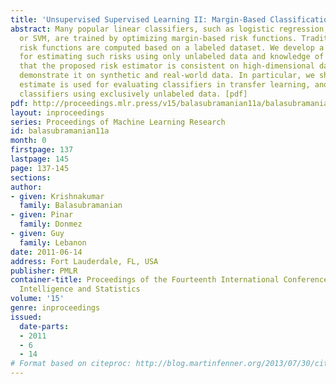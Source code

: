 ```yaml
---
title: 'Unsupervised Supervised Learning II: Margin-Based Classification without Labels'
abstract: Many popular linear classifiers, such as logistic regression, boosting,
  or SVM, are trained by optimizing margin-based risk functions. Traditionally, these
  risk functions are computed based on a labeled dataset. We develop a novel technique
  for estimating such risks using only unlabeled data and knowledge of p(y). We prove
  that the proposed risk estimator is consistent on high-dimensional datasets and
  demonstrate it on synthetic and real-world data. In particular, we show how the
  estimate is used for evaluating classifiers in transfer learning, and for training
  classifiers using exclusively unlabeled data. [pdf]
pdf: http://proceedings.mlr.press/v15/balasubramanian11a/balasubramanian11a.pdf
layout: inproceedings
series: Proceedings of Machine Learning Research
id: balasubramanian11a
month: 0
firstpage: 137
lastpage: 145
page: 137-145
sections: 
author:
- given: Krishnakumar
  family: Balasubramanian
- given: Pinar
  family: Donmez
- given: Guy
  family: Lebanon
date: 2011-06-14
address: Fort Lauderdale, FL, USA
publisher: PMLR
container-title: Proceedings of the Fourteenth International Conference on Artificial
  Intelligence and Statistics
volume: '15'
genre: inproceedings
issued:
  date-parts:
  - 2011
  - 6
  - 14
# Format based on citeproc: http://blog.martinfenner.org/2013/07/30/citeproc-yaml-for-bibliographies/
---
```

